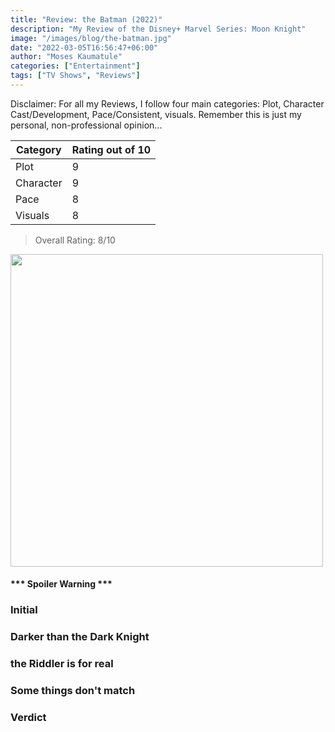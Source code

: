 ```yaml
---
title: "Review: the Batman (2022)"
description: "My Review of the Disney+ Marvel Series: Moon Knight"
image: "/images/blog/the-batman.jpg"
date: "2022-03-05T16:56:47+06:00"
author: "Moses Kaumatule"
categories: ["Entertainment"]
tags: ["TV Shows", "Reviews"]
---
```


Disclaimer: For all my Reviews, I follow four main categories: Plot, Character Cast/Development, Pace/Consistent, visuals. Remember this is just my personal, non-professional opinion...

Category | Rating out of 10
------------ | ------------
Plot | 9
Character | 9
Pace | 8
Visuals | 8

> Overall Rating: 8/10
<!-- <cite>My Rating</cite> -->

<a href="http://www.youtube.com/watch?feature=player_embedded&v=mqqft2x_Aa4
" target="_blank" id="pointer"><img src="https://static.wikia.nocookie.net/c483021d-56b4-43d1-87ed-d5fcd0cddfc2" width="500" id="pointer"/></a>

<h4 id='spoiler'>*** Spoiler Warning ***</h4>

### Initial

### Darker than the Dark Knight

### the Riddler is for real

### Some things don't match

### Verdict


